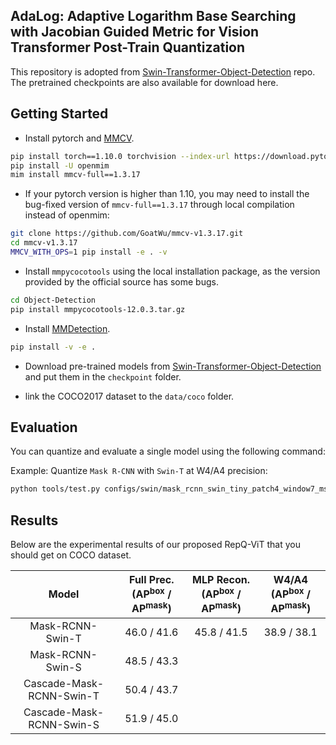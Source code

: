 ## AdaLog: Adaptive Logarithm Base Searching with Jacobian Guided Metric for Vision Transformer Post-Train Quantization

This repository is adopted from [Swin-Transformer-Object-Detection](https://github.com/SwinTransformer/Swin-Transformer-Object-Detection) repo. The pretrained checkpoints are also available for download here.

## Getting Started

- Install pytorch and [MMCV](https://github.com/open-mmlab/mmcv).

```bash
pip install torch==1.10.0 torchvision --index-url https://download.pytorch.org/whl/cu113
pip install -U openmim
mim install mmcv-full==1.3.17
```

- If your pytorch version is higher than 1.10, you may need to install the bug-fixed version of `mmcv-full==1.3.17` through local compilation instead of openmim:

```bash
git clone https://github.com/GoatWu/mmcv-v1.3.17.git
cd mmcv-v1.3.17
MMCV_WITH_OPS=1 pip install -e . -v
```

- Install `mmpycocotools` using the local installation package, as the version provided by the official source has some bugs.

```bash
cd Object-Detection
pip install mmpycocotools-12.0.3.tar.gz
```

- Install [MMDetection](https://github.com/open-mmlab/mmdetection).

```bash
pip install -v -e .
```

- Download pre-trained models from [Swin-Transformer-Object-Detection](https://github.com/SwinTransformer/Swin-Transformer-Object-Detection) and put them in the `checkpoint` folder.

- link the COCO2017 dataset to the `data/coco` folder.

## Evaluation

You can quantize and evaluate a single model using the following command:

Example: Quantize `Mask R-CNN` with `Swin-T` at W4/A4 precision:

```bash
python tools/test.py configs/swin/mask_rcnn_swin_tiny_patch4_window7_mstrain_480-800_adamw_3x_coco.py checkpoint/mask_rcnn_swin_tiny_patch4_window7.pth  --eval bbox segm --quant-config ./tools/quant_configs/4bit.py
```

## Results

Below are the experimental results of our proposed RepQ-ViT that you should get on COCO dataset.

| Model                    | Full Prec.<br>(AP<sup>box</sup> / AP<sup>mask</sup>) | MLP Recon.<br>(AP<sup>box</sup> / AP<sup>mask</sup>) | W4/A4<br>(AP<sup>box</sup> / AP<sup>mask</sup>) |
|:------------------------:|:-------------------------------------------------:|:---------------------------------------------:|:--------------------------------------------:|
| Mask-RCNN-Swin-T         | 46.0 / 41.6                                       | 45.8 / 41.5                                   | 38.9 / 38.1                                  |
| Mask-RCNN-Swin-S         | 48.5 / 43.3                                       |                                               |                                              |
| Cascade-Mask-RCNN-Swin-T | 50.4 / 43.7                                       |                                               |                                              |
| Cascade-Mask-RCNN-Swin-S | 51.9 / 45.0                                       |                                               |                                              |
